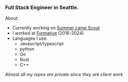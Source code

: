 ### Full Stack Engineer in Seattle.

About:
* Currently working on [Summer camp Scout](https://summercampscout.com)
* I worked at [Formative](https://Formativeco.com) (2016-2024)
*  Languages I use: 
    * Javascript/typescript
    * python
    * Go
    * Rust 
    * C++


*Almost all my repos are private since they are client work*
